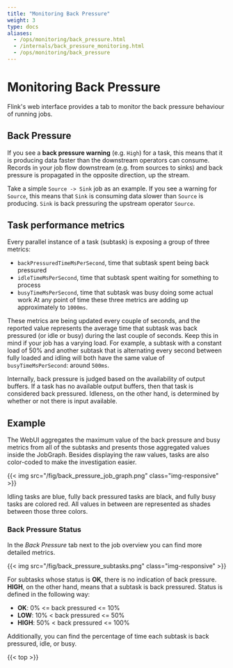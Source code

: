 ```yaml
---
title: "Monitoring Back Pressure"
weight: 3
type: docs
aliases:
  - /ops/monitoring/back_pressure.html
  - /internals/back_pressure_monitoring.html
  - /ops/monitoring/back_pressure
---
```

<!--
Licensed to the Apache Software Foundation (ASF) under one
or more contributor license agreements.  See the NOTICE file
distributed with this work for additional information
regarding copyright ownership.  The ASF licenses this file
to you under the Apache License, Version 2.0 (the
"License"); you may not use this file except in compliance
with the License.  You may obtain a copy of the License at

  http://www.apache.org/licenses/LICENSE-2.0

Unless required by applicable law or agreed to in writing,
software distributed under the License is distributed on an
"AS IS" BASIS, WITHOUT WARRANTIES OR CONDITIONS OF ANY
KIND, either express or implied.  See the License for the
specific language governing permissions and limitations
under the License.
-->

# Monitoring Back Pressure

Flink's web interface provides a tab to monitor the back pressure behaviour of running jobs.

## Back Pressure

If you see a **back pressure warning** (e.g. `High`) for a task, this means that it is producing data faster than the downstream operators can consume. Records in your job flow downstream (e.g. from sources to sinks) and back pressure is propagated in the opposite direction, up the stream.

Take a simple `Source -> Sink` job as an example. If you see a warning for `Source`, this means that `Sink` is consuming data slower than `Source` is producing. `Sink` is back pressuring the upstream operator `Source`.


## Task performance metrics

Every parallel instance of a task (subtask) is exposing a group of three metrics:
- `backPressuredTimeMsPerSecond`, time that subtask spent being back pressured
- `idleTimeMsPerSecond`, time that subtask spent waiting for something to process
- `busyTimeMsPerSecond`, time that subtask was busy doing some actual work
At any point of time these three metrics are adding up approximately to `1000ms`.

These metrics are being updated every couple of seconds, and the reported value represents the
average time that subtask was back pressured (or idle or busy) during the last couple of seconds.
Keep this in mind if your job has a varying load. For example, a subtask with a constant load of 50%
and another subtask that is alternating every second between fully loaded and idling will both have
the same value of `busyTimeMsPerSecond`: around `500ms`.

Internally, back pressure is judged based on the availability of output buffers.
If a task has no available output buffers, then that task is considered back pressured.
Idleness, on the other hand, is determined by whether or not there is input available.

## Example

The WebUI aggregates the maximum value of the back pressure and busy metrics from all of the
subtasks and presents those aggregated values inside the JobGraph. Besides displaying the raw
values, tasks are also color-coded to make the investigation easier.

{{< img src="/fig/back_pressure_job_graph.png" class="img-responsive" >}}

Idling tasks are blue, fully back pressured tasks are black, and fully busy tasks are colored red.
All values in between are represented as shades between those three colors.

### Back Pressure Status

In the *Back Pressure* tab next to the job overview you can find more detailed metrics.

{{< img src="/fig/back_pressure_subtasks.png" class="img-responsive" >}}

For subtasks whose status is **OK**, there is no indication of back pressure. **HIGH**, on the
other hand, means that a subtask is back pressured. Status is defined in the following way:

- **OK**: 0% <= back pressured <= 10%
- **LOW**: 10% < back pressured <= 50%
- **HIGH**: 50% < back pressured <= 100%

Additionally, you can find the percentage of time each subtask is back pressured, idle, or busy.

{{< top >}}
